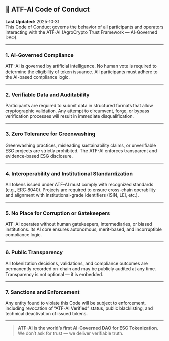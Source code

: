 ## 🧭 ATF-AI Code of Conduct

**Last Updated:** 2025‑10‑31  
This Code of Conduct governs the behavior of all participants and operators interacting with the ATF-AI (AgroCrypto Trust Framework — AI-Governed DAO).

---

### 1. AI-Governed Compliance
ATF-AI is governed by artificial intelligence. No human vote is required to determine the eligibility of token issuance. All participants must adhere to the AI-based compliance logic.

---

### 2. Verifiable Data and Auditability
Participants are required to submit data in structured formats that allow cryptographic validation. Any attempt to circumvent, forge, or bypass verification processes will result in immediate disqualification.

---

### 3. Zero Tolerance for Greenwashing
Greenwashing practices, misleading sustainability claims, or unverifiable ESG projects are strictly prohibited. The ATF-AI enforces transparent and evidence-based ESG disclosure.

---

### 4. Interoperability and Institutional Standardization
All tokens issued under ATF-AI must comply with recognized standards (e.g., ERC‑8040). Projects are required to ensure cross-chain operability and alignment with institutional-grade identifiers (ISIN, LEI, etc.).

---

### 5. No Place for Corruption or Gatekeepers
ATF-AI operates without human gatekeepers, intermediaries, or biased institutions. Its AI core ensures autonomous, merit-based, and incorruptible compliance logic.

---

### 6. Public Transparency
All tokenization decisions, validations, and compliance outcomes are permanently recorded on-chain and may be publicly audited at any time. Transparency is not optional — it is embedded.

---

### 7. Sanctions and Enforcement
Any entity found to violate this Code will be subject to enforcement, including revocation of “ATF-AI Verified” status, public blacklisting, and technical deactivation of issued tokens.

---

> **ATF-AI is the world’s first AI-Governed DAO for ESG Tokenization.**  
> We don’t ask for trust — we deliver verifiable truth.

